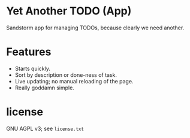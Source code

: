 # Yet Another TODO (App)

Sandstorm app for managing TODOs, because clearly we need another.

# Features

* Starts quickly.
* Sort by description or done-ness of task.
* Live updating; no manual reloading of the page.
* Really goddamn simple.

# license

GNU AGPL v3; see `license.txt`
